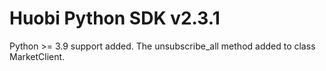 # Huobi Python SDK v2.3.1

Python >= 3.9 support added. The unsubscribe_all method added to class MarketClient.